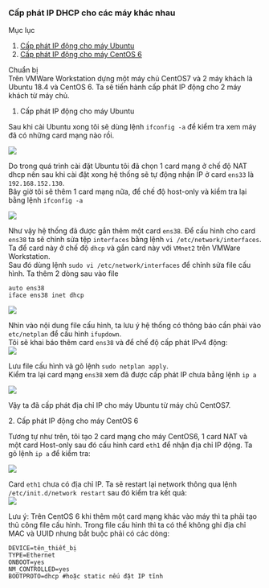 ### Cấp phát IP DHCP cho các máy khác nhau  
Mục lục  
1. [Cấp phát IP động cho máy Ubuntu](#1)  
2. [Cấp phát IP động cho máy CentOS 6](#2)  

Chuẩn bị  
Trên VMWare Workstation dựng một máy chủ CentOS7 và 2 máy khách là Ubuntu 18.4 và CentOS 6. Ta sẽ tiến hành cấp phát IP động cho 2 máy khách từ máy chủ.  

<a name="1"></a>
1. Cấp phát IP động cho máy Ubuntu 

Sau khi cài Ubuntu xong tôi sẽ dùng lệnh `ifconfig -a` để kiểm tra xem máy đã có những card mạng nào rồi.    

<img src="https://i.imgur.com/BjGrthI.png">

Do trong quá trình cài đặt Ubuntu tôi đã chọn 1 card mạng ở chế độ NAT dhcp nên sau khi cài đặt xong hệ thống sẽ tự động nhận IP ở card `ens33` là `192.168.152.130`.  
Bây giờ tôi sẽ thêm 1 card mạng nữa, để chế độ host-only và kiểm tra lại bằng lệnh `ifconfig -a`  

<img src="https://i.imgur.com/UprbHAt.png">  

Như vậy hệ thống đã được gắn thêm một card `ens38`. 
Để cấu hình cho card `ens38` ta sẽ chỉnh sửa tệp `interfaces` bằng lệnh `vi /etc/network/interfaces`. Ta để card này ở chế độ `dhcp` và gắn card này với `VMnet2` trên VMWare Workstation.  
Sau đó dùng lệnh `sudo vi /etc/network/interfaces` để chỉnh sửa file cấu hình. Ta thêm 2 dòng sau vào file
```
auto ens38
iface ens38 inet dhcp
```
<img src="https://i.imgur.com/V5NjRWX.png"> 

Nhìn vào nội dung file cấu hình, ta lưu ý hệ thống có thông báo cần phải vào `etc/netplan` để cấu hình `ifupdown`.   
Tôi sẽ khai báo thêm card `ens38` và để chế độ cấp phát IPv4 động:  
<img src="https://i.imgur.com/PJ6tQUE.png"> 

Lưu file cấu hình và gõ lệnh `sudo netplan apply`.  
Kiểm tra lại card mạng `ens38` xem đã được cấp phát IP chưa bằng lệnh `ip a`  

<img src="https://i.imgur.com/MqoqtkJ.png">  

Vậy ta đã cấp phát địa chỉ IP cho máy Ubuntu từ máy chủ CentOS7.  

<a name="2"></a>
2. Cấp phát IP động cho máy CentOS 6  

Tương tự như trên, tôi tạo 2 card mạng cho máy CentOS6, 1 card NAT và một card Host-only sau đó cấu hình card `eth1` để nhận địa chỉ IP động.
Ta gõ lệnh `ip a` để kiểm tra:  
  
<img src="https://i.imgur.com/KJKEXle.png">  

Card `eth1` chưa có địa chỉ IP. Ta sẽ restart lại network thông qua lệnh `/etc/init.d/network restart` sau đó kiểm tra kết quả:  
<img src="https://i.imgur.com/2X2NRUC.png">  

Lưu ý: Trên CentOS 6 khi thêm một card mạng khác vào máy thì ta phải tạo thủ công file cấu hình. Trong file cấu hình thì ta có thể không ghi địa chỉ MAC và UUID nhưng bắt buộc phải có các dòng:  
```
DEVICE=tên_thiết_bị
TYPE=Ethernet
ONBOOT=yes
NM_CONTROLLED=yes
BOOTPROTO=dhcp #hoặc static nếu đặt IP tĩnh
```  

